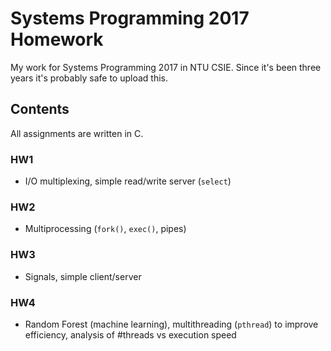 # Systems Programming 2017 Homework
 
My work for Systems Programming 2017 in NTU CSIE. Since it's been three years it's probably safe to upload this.

## Contents

All assignments are written in C. 

### HW1
* I/O multiplexing, simple read/write server (`select`)

### HW2
* Multiprocessing (`fork()`, `exec()`, pipes)

### HW3
* Signals, simple client/server

### HW4
* Random Forest (machine learning), multithreading (`pthread`) to improve efficiency, analysis of #threads vs execution speed

